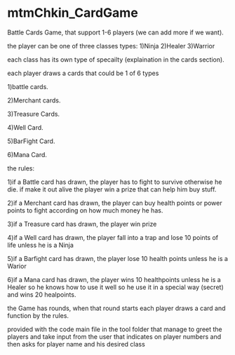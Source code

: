 # mtmChkin_CardGame
Battle Cards Game, that support 1-6 players (we can add more if we want).

the player can be one of three classes types:
1)Ninja
2)Healer
3)Warrior

each class has its own type of specailty (explaination in the cards section).

each player draws a cards that could be 1 of 6 types

1)battle cards.

2)Merchant cards.

3)Treasure Cards.

4)Well Card.

5)BarFight Card.

6)Mana Card.

the rules:

1)if a Battle card has drawn, the player has to fight to survive otherwise he die. if make it out alive the player win a prize that can help him buy stuff.

2)if a Merchant card has drawn, the player can buy health points or power points to fight according on how much money he has.

3)if a Treasure card has drawn, the player win prize

4)if a Well card has drawn, the player fall into a trap and lose 10 points of life unless he is a Ninja

5)if a Barfight card has drawn, the player lose 10 health points unless he is a Warior

6)if a Mana card has drawn, the player wins 10 healthpoints unless he is a Healer so he knows how to use it well so he use it in a special way (secret) and wins 20 healpoints.

the Game has rounds, when that round starts each player draws a card and function by the rules.

provided with the code main file in the tool folder that manage to greet the players and take input from the user that indicates on player numbers and then asks for player name and his desired class
